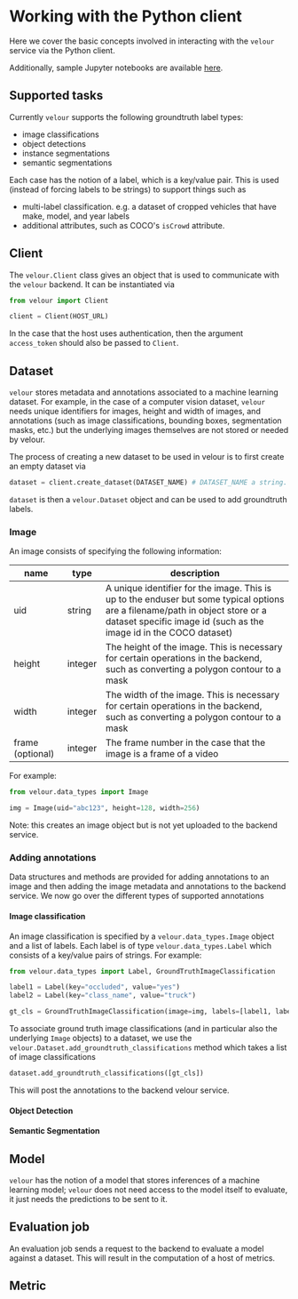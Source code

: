 # Working with the Python client

Here we cover the basic concepts involved in interacting with the `velour` service via the Python client.

Additionally, sample Jupyter notebooks are available [here](https://github.com/Striveworks/velour/tree/main/sample_notebooks).

## Supported tasks

Currently `velour` supports the following groundtruth label types:

- image classifications
- object detections
- instance segmentations
- semantic segmentations

Each case has the notion of a label, which is a key/value pair. This is used (instead of forcing labels to be strings) to support things such as

- multi-label classification. e.g. a dataset of cropped vehicles that have make, model, and year labels
- additional attributes, such as COCO's `isCrowd` attribute.

## Client

The `velour.Client` class gives an object that is used to communicate with the `velour` backend. It can be instantiated via

```py
from velour import Client

client = Client(HOST_URL)
```

In the case that the host uses authentication, then the argument `access_token` should also be passed to `Client`.

## Dataset

`velour` stores metadata and annotations associated to a machine learning dataset. For example, in the case of a computer vision dataset, `velour` needs unique identifiers for images, height and width of images, and annotations (such as image classifications, bounding boxes, segmentation masks, etc.) but the underlying images themselves are not stored or needed by velour.

The process of creating a new dataset to be used in velour is to first create an empty dataset via

```py
dataset = client.create_dataset(DATASET_NAME) # DATASET_NAME a string.
```

`dataset` is then a `velour.Dataset` object and can be used to add groundtruth labels.

### Image

An image consists of specifying the following information:

| name             | type    | description                                                                                                                                                                                         |
| ---------------- | ------- | --------------------------------------------------------------------------------------------------------------------------------------------------------------------------------------------------- |
| uid              | string  | A unique identifier for the image. This is up to the enduser but some typical options are a filename/path in object store or a dataset specific image id (such as the image id in the COCO dataset) |
| height           | integer | The height of the image. This is necessary for certain operations in the backend, such as converting a polygon contour to a mask                                                                    |
| width            | integer | The width of the image. This is necessary for certain operations in the backend, such as converting a polygon contour to a mask                                                                     |
| frame (optional) | integer | The frame number in the case that the image is a frame of a video                                                                                                                                   |

For example:

```py
from velour.data_types import Image

img = Image(uid="abc123", height=128, width=256)
```

Note: this creates an image object but is not yet uploaded to the backend service.

### Adding annotations

Data structures and methods are provided for adding annotations to an image and then adding the image metadata and annotations to the backend service. We now go over the different types of supported annotations

#### Image classification

An image classification is specified by a `velour.data_types.Image` object and a list of labels. Each label is of type `velour.data_types.Label` which consists of a key/value pairs of strings. For example:

```py
from velour.data_types import Label, GroundTruthImageClassification

label1 = Label(key="occluded", value="yes")
label2 = Label(key="class_name", value="truck")

gt_cls = GroundTruthImageClassification(image=img, labels=[label1, label2])
```

To associate ground truth image classifications (and in particular also the underlying `Image` objects) to a dataset, we use the `velour.Dataset.add_groundtruth_classifications` method which takes a list of image classifications

```py
dataset.add_groundtruth_classifications([gt_cls])
```

This will post the annotations to the backend velour service.

#### Object Detection

#### Semantic Segmentation

## Model

`velour` has the notion of a model that stores inferences of a machine learning model; `velour` does not need access to the model itself to evaluate, it just needs the predictions to be sent to it.

## Evaluation job

An evaluation job sends a request to the backend to evaluate a model against a dataset. This will result in the computation of a host of metrics.

## Metric
